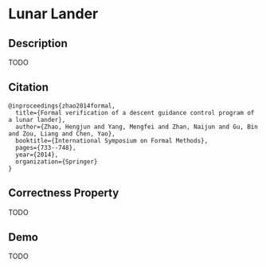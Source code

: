 # Lunar Lander

## Description

TODO

## Citation

````
@inproceedings{zhao2014formal,
  title={Formal verification of a descent guidance control program of a lunar lander},
  author={Zhao, Hengjun and Yang, Mengfei and Zhan, Naijun and Gu, Bin and Zou, Liang and Chen, Yao},
  booktitle={International Symposium on Formal Methods},
  pages={733--748},
  year={2014},
  organization={Springer}
}
````

## Correctness Property

TODO

## Demo

TODO